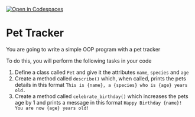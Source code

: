 [![Open in Codespaces](https://classroom.github.com/assets/launch-codespace-2972f46106e565e64193e422d61a12cf1da4916b45550586e14ef0a7c637dd04.svg)](https://classroom.github.com/open-in-codespaces?assignment_repo_id=17218653)
# Pet Tracker

You are going to write a simple OOP program with a pet tracker

To do this, you will perform the following tasks in your code

1. Define a class called `Pet` and give it the attributes `name`, `species` and `age`
2. Create a method called `describe()` which, when called, prints the pets details in this format
`This is {name}, a {species} who is {age} years old.`
3. Create a method called `celebrate_birthday()` which increases the pets age by 1 and prints a message in this format
`Happy Birthday {name}! You are now {age} years old!`